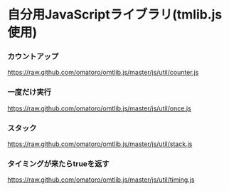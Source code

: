 自分用JavaScriptライブラリ(tmlib.js使用)
========


### カウントアップ
https://raw.github.com/omatoro/omtlib.js/master/js/util/counter.js


### 一度だけ実行
https://raw.github.com/omatoro/omtlib.js/master/js/util/once.js


### スタック
https://raw.github.com/omatoro/omtlib.js/master/js/util/stack.js


### タイミングが来たらtrueを返す
https://raw.github.com/omatoro/omtlib.js/master/js/util/timing.js
